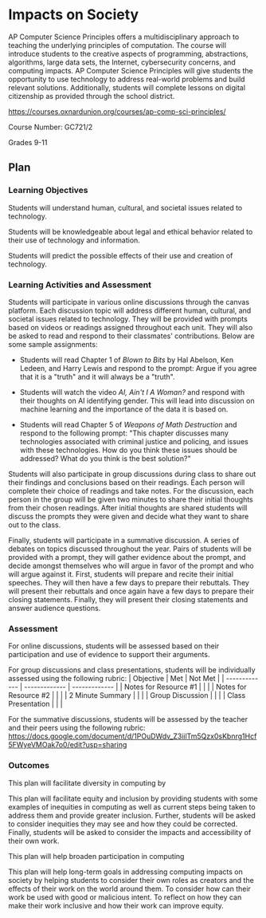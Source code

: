 # Impacts on Society

<!Describe your course including the name, description, and grade level. Broadly explain how this document details how you plan to incorporate issues of computing impacts on society in your course>

AP Computer Science Principles offers a multidisciplinary approach to teaching the underlying principles of computation. The course will introduce students to the creative aspects of programming, abstractions, algorithms, large data sets, the Internet, cybersecurity concerns, and computing impacts. AP Computer Science Principles will give students the opportunity to use technology to address real-world problems and build relevant solutions. Additionally, students will complete lessons on digital citizenship as provided through the school district.

https://courses.oxnardunion.org/courses/ap-comp-sci-principles/

Course Number: GC721/2 

Grades 9-11

## Plan

### Learning Objectives

<!Describe the learning objectives for the class that relate to social impacts. Consider using Bloom's Taxonomy to identify the types of cognitive and/or affective outcomes (and their associated verbs): https://bloomstaxonomy.net/>

Students will understand human, cultural, and societal issues related to technology. 

Students will be knowledgeable about legal and ethical behavior related to their use of technology and information.

Students will predict the possible effects of their use and creation of technology.


### Learning Activities and Assessment

<!Describe the learning activities and how they will be incorporated into the class. For example, will they include class discussion, written reports, homework, or exams? Will the activity be a one-time lesson or used multiple times in class?>

Students will participate in various online discussions through the canvas platform. Each discussion topic will address different human, cultural, and societal issues related to technology. They will be provided with prompts based on videos or readings assigned throughout each unit. They will also be asked to read and respond to their classmates' contributions. Below are some sample assignments:
    
   - Students will read Chapter 1 of *Blown to Bits* by Hal Abelson, Ken Ledeen, and Harry Lewis and respond to the prompt: Argue if you agree that it is a "truth" and it will always be a "truth".

   - Students will watch the video *AI, Ain't I A Woman?* and respond with their thoughts on AI identifying gender. This will lead into discussion on machine learning and the importance of the data it is based on.

  - Students will read Chapter 5 of *Weapons of Math Destruction* and respond to the following prompt: "This chapter discusses many technologies associated with criminal justice and policing, and issues with these technologies. How do you think these issues should be addressed? What do you think is the best solution?"

Students will also participate in group discussions during class to share out their findings and conclusions based on their readings. Each person will complete their choice of readings and take notes. For the discussion, each person in the group will be given two minutes to share their initial thoughts from their chosen readings. After initial thoughts are shared students will discuss the prompts they were given and decide what they want to share out to the class.

Finally, students will participate in a summative discussion. A series of debates on topics discussed throughout the year. Pairs of students will be provided with a prompt, they will gather evidence about the prompt, and decide amongst themselves who will argue in favor of the prompt and who will argue against it. First, students will prepare and recite their initial speeches. They will then have a few days to prepare their rebuttals. They will present their rebuttals and once again have a few days to prepare their closing statements. Finally, they will present their closing statements and answer audience questions.

### Assessment
<!Describe how you plan to assess the learning objectives described above.>

For online discussions, students will be assessed based on their participation and use of evidence to support their arguments.

For group discussions and class presentations, students will be individually assessed using the following rubric:
| Objective  | Met | Not Met |
| ------------- | ------------- | ------------- |
| Notes for Resource #1  |   |   |
| Notes for Resource #2  |   |   |
| 2 Minute Summary  |   |   |
| Group Discussion  |   |   |
| Class Presentation |  |  |

For the summative discussions, students will be assessed by the teacher and their peers using the following rubric:
https://docs.google.com/document/d/1POuDWdv_Z3iilTm5Qzx0sKbnrg1Hcf5FWyeVMOak7o0/edit?usp=sharing

### Outcomes

<!Describe how your plan will facilitate diversity/equity/inclusion and help broadening participation in computing. Also describe how the course plan will help long-term goals in addressing computing impacts on society.>

This plan will facilitate diversity in computing by  


This plan will facilitate equity and inclusion by providing students with some examples of inequities in computing as well as current steps being taken to address them and provide greater inclusion. Further, students will be asked to consider inequities they may see and how they could be corrected. Finally, students will be asked to consider the impacts and accessibility of their own work.


This plan will help broaden participation in computing


This plan will help long-term goals in addressing computing impacts on society by helping students to consider their own roles as creators and the effects of their work on the world around them. To consider how can their work be used with good or malicious intent. To reflect on how they can make their work inclusive and how their work can improve equity. 
